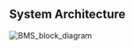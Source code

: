 ## System Architecture

![BMS_block_diagram](https://user-images.githubusercontent.com/98948359/155827073-60d094b0-2419-4459-943f-05fb20cb961b.png)
